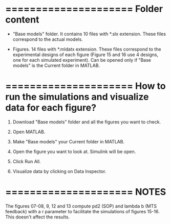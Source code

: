 =====================
Folder content
=====================
- "Base models" folder.
It contains 10 files with *.slx extension. These files correspond to the  actual models.

- Figures.
14 files with *.mldatx extension. These files correspond to the experimental designs of each figure (Figure 15 and 16 use 4 designs, one for each simulated experiment). Can be opened only if "Base models" is the Current folder in MATLAB.

=====================
How to run the simulations and visualize data for each figure?
=====================

1. Download "Base models" folder and all the figures you want to check.

2. Open MATLAB.

3. Make "Base models" your Current folder in MATLAB.

4. Open the figure you want to look at. Simulink will be open.

5. Click Run All.

6. Visualize data by clicking on Data Inspector.

=====================
NOTES
=====================
The figures 07-08, 9, 12 and 13 compute pd2 (SOP) and lambda b (MTS feedback) with a r parameter to facilitate the simulations of figures 15-16. This doesn't affect the results.
